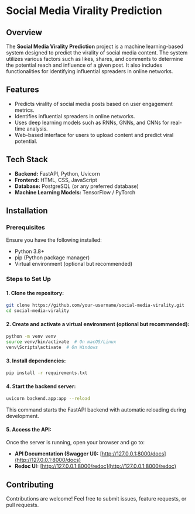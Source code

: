 # Social Media Virality Prediction

## Overview
The **Social Media Virality Prediction** project is a machine learning-based system designed to predict the virality of social media content. The system utilizes various factors such as likes, shares, and comments to determine the potential reach and influence of a given post. It also includes functionalities for identifying influential spreaders in online networks.

## Features
- Predicts virality of social media posts based on user engagement metrics.
- Identifies influential spreaders in online networks.
- Uses deep learning models such as RNNs, GNNs, and CNNs for real-time analysis.
- Web-based interface for users to upload content and predict viral potential.

## Tech Stack
- **Backend:** FastAPI, Python, Uvicorn
- **Frontend:** HTML, CSS, JavaScript
- **Database:** PostgreSQL (or any preferred database)
- **Machine Learning Models:** TensorFlow / PyTorch

## Installation
### Prerequisites
Ensure you have the following installed:
- Python 3.8+
- pip (Python package manager)
- Virtual environment (optional but recommended)

### Steps to Set Up
#### 1. Clone the repository:
```sh
git clone https://github.com/your-username/social-media-virality.git
cd social-media-virality
```

#### 2. Create and activate a virtual environment (optional but recommended):
```sh
python -m venv venv
source venv/bin/activate  # On macOS/Linux
venv\Scripts\activate  # On Windows
```

#### 3. Install dependencies:
```sh
pip install -r requirements.txt
```

#### 4. Start the backend server:
```sh
uvicorn backend.app:app --reload
```

This command starts the FastAPI backend with automatic reloading during development.

#### 5. Access the API:
Once the server is running, open your browser and go to:
- **API Documentation (Swagger UI):** [http://127.0.0.1:8000/docs](http://127.0.0.1:8000/docs)
- **Redoc UI:** [http://127.0.0.1:8000/redoc](http://127.0.0.1:8000/redoc)


## Contributing
Contributions are welcome! Feel free to submit issues, feature requests, or pull requests.
